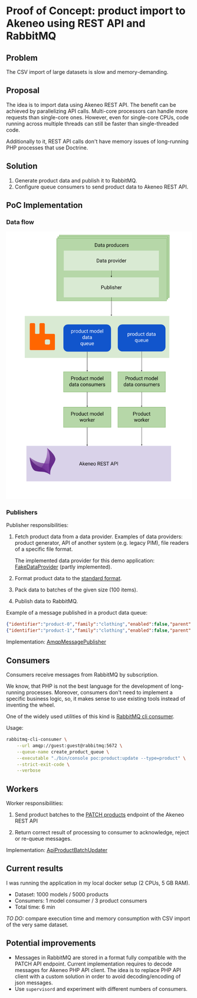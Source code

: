 # Proof of Concept: product import to Akeneo using REST API and RabbitMQ

## Problem

The CSV import of large datasets is slow and memory-demanding.

## Proposal

The idea is to import data using Akeneo REST API.
The benefit can be achieved by parallelizing API calls.
Multi-core processors can handle more requests than single-core ones.
However, even for single-core CPUs, code running 
across multiple threads can still be faster than single-threaded code.

Additionally to it, REST API calls don't have memory issues 
of long-running PHP processes that use Doctrine.


## Solution

1. Generate product data and publish it to RabbitMQ.
1. Configure queue consumers to send product data to Akeneo REST API.

## PoC Implementation

### Data flow

![Data flow](doc/images/dataflow.png)


### Publishers

Publisher responsibilities:
 
1. Fetch product data from a data provider. 
   Examples of data providers: product generator, API of another system (e.g. legacy PIM), file readers of a specific file format.

   The implemented data provider for this demo application: [FakeDataProvider](src/DataProvider/FakeProductProvider.php)
   (partly implemented).

2. Format product data to the [standard format](https://docs.akeneo.com/2.1/technical_architecture/standard_format/).

3. Pack data to batches of the given size (100 items).

4. Publish data to RabbitMQ.

Example of a message published in a product data queue:

```json
{"identifier":"product-0","family":"clothing","enabled":false,"parent":"product-model-0","groups":[],"categories":[],"values":{"size":[{"locale":null,"scope":null,"data":"s"}]},"associations":[],"created":"2018-10-21T21:23:03+00:00","updated":"2018-10-21T21:23:03+00:00"}
{"identifier":"product-1","family":"clothing","enabled":false,"parent":"product-model-1","groups":[],"categories":[],"values":{"size":[{"locale":null,"scope":null,"data":"m"}]},"associations":[],"created":"2018-10-21T21:23:03+00:00","updated":"2018-10-21T21:23:03+00:00"}
```

Implementation: [AmqpMessagePublisher](src/Publisher/AmqpMessagePublisher.php)

## Consumers

Consumers receive messages from RabbitMQ by subscription.

We know, that PHP is not the best language for the development 
of long-running processes.
Moreover, consumers don't need to implement a specific business logic, 
so, it makes sense to use existing tools instead of inventing the wheel.

One of the widely used utilities of this kind is [RabbitMQ cli consumer](https://github.com/corvus-ch/rabbitmq-cli-consumer).

Usage:

```bash
rabbitmq-cli-consumer \
    --url amqp://guest:guest@rabbitmq:5672 \
    --queue-name create_product_queue \
    --executable "./bin/console poc:product:update --type=product" \
    --strict-exit-code \
    --verbose
```

## Workers

Worker responsibilities:

1. Send product batches to the 
   [PATCH products](https://api.akeneo.com/api-reference.html#patch_products) endpoint of the Akeneo REST API

2. Return correct result of processing to consumer to acknowledge, reject or re-queue messages.

Implementation: [ApiProductBatchUpdater](src/ProductUpdater/ApiProductBatchUpdater.php)


## Current results

I was running the application in my local docker setup (2 CPUs, 5 GB RAM).

* Dataset: 1000 models / 5000 products
* Consumers: 1 model consumer / 3 product consumers
* Total time: 6 min

*TO DO:* compare execution time and memory consumption with CSV import of the very same dataset. 

## Potential improvements

* Messages in RabbitMQ are stored in a format fully compatible with the PATCH API endpoint.
  Current implementation requires to decode messages for Akeneo PHP API client.
  The idea is to replace PHP API client with a custom solution in order to avoid decoding/encoding of json messages.
* Use `supervisord` and experiment with different numbers of consumers.
